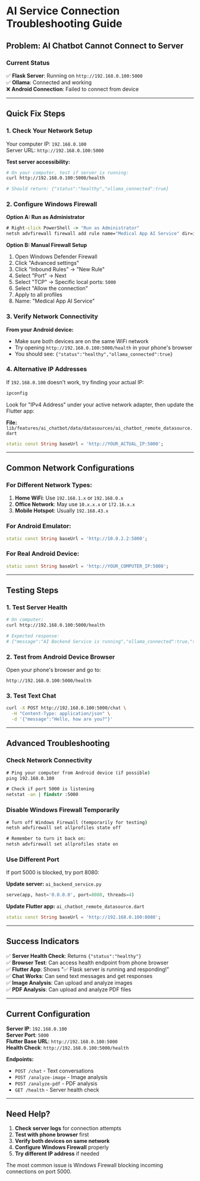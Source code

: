 # AI Service Connection Troubleshooting Guide

## Problem: AI Chatbot Cannot Connect to Server

### Current Status
✅ **Flask Server**: Running on `http://192.168.0.100:5000`  
✅ **Ollama**: Connected and working  
❌ **Android Connection**: Failed to connect from device  

---

## Quick Fix Steps

### 1. **Check Your Network Setup**
Your computer IP: `192.168.0.100`  
Server URL: `http://192.168.0.100:5000`

**Test server accessibility:**
```bash
# On your computer, test if server is running:
curl http://192.168.0.100:5000/health

# Should return: {"status":"healthy","ollama_connected":true}
```

### 2. **Configure Windows Firewall**
**Option A: Run as Administrator**
```cmd
# Right-click PowerShell -> "Run as Administrator"
netsh advfirewall firewall add rule name="Medical App AI Service" dir=in action=allow protocol=TCP localport=5000
```

**Option B: Manual Firewall Setup**
1. Open Windows Defender Firewall
2. Click "Advanced settings"
3. Click "Inbound Rules" → "New Rule"
4. Select "Port" → Next
5. Select "TCP" → Specific local ports: `5000`
6. Select "Allow the connection"
7. Apply to all profiles
8. Name: "Medical App AI Service"

### 3. **Verify Network Connectivity**

**From your Android device:**
- Make sure both devices are on the same WiFi network
- Try opening `http://192.168.0.100:5000/health` in your phone's browser
- You should see: `{"status":"healthy","ollama_connected":true}`

### 4. **Alternative IP Addresses**

If `192.168.0.100` doesn't work, try finding your actual IP:

```cmd
ipconfig
```

Look for "IPv4 Address" under your active network adapter, then update the Flutter app:

**File:** `lib/features/ai_chatbot/data/datasources/ai_chatbot_remote_datasource.dart`
```dart
static const String baseUrl = 'http://YOUR_ACTUAL_IP:5000';
```

---

## Common Network Configurations

### For Different Network Types:

1. **Home WiFi**: Use `192.168.1.x` or `192.168.0.x`
2. **Office Network**: May use `10.x.x.x` or `172.16.x.x`
3. **Mobile Hotspot**: Usually `192.168.43.x`

### For Android Emulator:
```dart
static const String baseUrl = 'http://10.0.2.2:5000';
```

### For Real Android Device:
```dart
static const String baseUrl = 'http://YOUR_COMPUTER_IP:5000';
```

---

## Testing Steps

### 1. **Test Server Health**
```bash
# On computer:
curl http://192.168.0.100:5000/health

# Expected response:
# {"message":"AI Backend Service is running","ollama_connected":true,"status":"healthy"}
```

### 2. **Test from Android Device Browser**
Open your phone's browser and go to:
```
http://192.168.0.100:5000/health
```

### 3. **Test Text Chat**
```bash
curl -X POST http://192.168.0.100:5000/chat \
  -H "Content-Type: application/json" \
  -d '{"message":"Hello, how are you?"}'
```

---

## Advanced Troubleshooting

### Check Network Connectivity
```cmd
# Ping your computer from Android device (if possible)
ping 192.168.0.100

# Check if port 5000 is listening
netstat -an | findstr :5000
```

### Disable Windows Firewall Temporarily
```cmd
# Turn off Windows Firewall (temporarily for testing)
netsh advfirewall set allprofiles state off

# Remember to turn it back on:
netsh advfirewall set allprofiles state on
```

### Use Different Port
If port 5000 is blocked, try port 8080:

**Update server:** `ai_backend_service.py`
```python
serve(app, host='0.0.0.0', port=8080, threads=4)
```

**Update Flutter app:** `ai_chatbot_remote_datasource.dart`
```dart
static const String baseUrl = 'http://192.168.0.100:8080';
```

---

## Success Indicators

✅ **Server Health Check**: Returns `{"status":"healthy"}`  
✅ **Browser Test**: Can access health endpoint from phone browser  
✅ **Flutter App**: Shows "✅ Flask server is running and responding!"  
✅ **Chat Works**: Can send text messages and get responses  
✅ **Image Analysis**: Can upload and analyze images  
✅ **PDF Analysis**: Can upload and analyze PDF files  

---

## Current Configuration

**Server IP**: `192.168.0.100`  
**Server Port**: `5000`  
**Flutter Base URL**: `http://192.168.0.100:5000`  
**Health Check**: `http://192.168.0.100:5000/health`  

**Endpoints:**
- `POST /chat` - Text conversations
- `POST /analyze-image` - Image analysis  
- `POST /analyze-pdf` - PDF analysis
- `GET /health` - Server health check

---

## Need Help?

1. **Check server logs** for connection attempts
2. **Test with phone browser** first
3. **Verify both devices on same network**
4. **Configure Windows Firewall** properly
5. **Try different IP address** if needed

The most common issue is Windows Firewall blocking incoming connections on port 5000. 